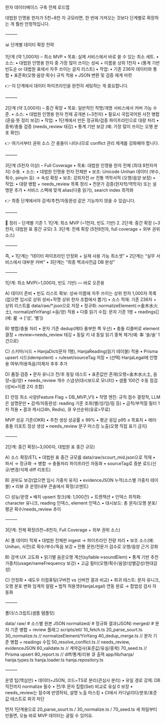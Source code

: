 한자 데이터베이스 구축 전체 로드맵 


대법원 인명용 한자가 5천~8천 자 규모라면, 한 번에 가져오는 것보다 단계별로 확장하는 게 훨씬 안정적입니다.

⸻

📊 단계별 데이터 확장 전략

1단계 (약 1,000자) – 최소 MVP
	•	목표: 실제 서비스에서 바로 쓸 수 있는 최소 세트.
	•	소스:
	•	대법원 인명용 한자 중 가장 많이 쓰이는 성씨 + 이름용 상위 1천자
	•	(통계 기반 빈도순 or 대법원 표에서 자주 쓰이는 글자 리스트)
	•	작업:
	•	기존 236자 데이터와 통합
	•	표준화(오행·음양·획수) 규칙 적용
	•	JSON 변환 및 검증 체계 마련

👉 이 단계에서 데이터 파이프라인을 완전히 세팅하는 게 중요합니다.

⸻

2단계 (약 3,000자) – 중간 확장
	•	목표: 일반적인 작명/개명 서비스에서 커버 가능 수준.
	•	소스:
	•	대법원 인명용 한자 전체 공개본 (~3천자)
	•	필요시 국립국어원 사전 병합 (훈음·뜻 정리 보강)
	•	작업:
	•	1단계에서 만든 정규화/검증 파이프라인으로 대량 처리
	•	중복/충돌 검증 (needs_review 태깅)
	•	통계 기반 보강 (예: 가장 많이 쓰이는 오행 분포 확인)

👉 여기서부터 권위 소스 간 충돌이 나타나므로 conflict 관리 체계를 강화해야 합니다.

⸻

3단계 (5천자 이상) – Full Coverage
	•	목표: 대법원 인명용 한자 전체 (최대 8천자까지) 수용.
	•	소스:
	•	대법원 인명용 한자 전체판
	•	보조: Unicode Unihan 데이터 (부수, 획수, pinyin 등) → 속성 확장
	•	보조: 강희자전 or 전통 역학서적 (오행/음양 보정)
	•	작업:
	•	대량 병합 + needs_review 목록 정리
	•	전문가 검증(한자학/역학자) 또는 설명문 추가
	•	서비스 스펙에 맞게 alias(다중 읽기), search index 최적화

👉 최종 단계에서야 검색/추천/자동완성 같은 기능까지 얹을 수 있습니다.

⸻

📌 정리 – 단계별 기준
	1.	1단계: 최소 MVP (~1천자, 빈도 기반)
	2.	2단계: 중간 확장 (~3천자, 대법원 표 중간 규모)
	3.	3단계: 전체 확장 (5천8천자, full coverage + 외부 권위 소스)

⸻

즉,
	•	1단계는 “데이터 파이프라인 안정화 + 실제 사용 가능 최소셋”
	•	2단계는 “실무 서비스에서 대부분 커버”
	•	3단계는 “최종 백과사전급 DB 완성”

⸻


1단계: 최소 MVP(~1,000자, 빈도 기반) — 바로 오픈용

A) 데이터 준비
	•	빈도 리스트 확보: 성씨·이름에 자주 쓰이는 상위 한자 1,000자 목록(없으면 임시로 상위 성씨+작명 상위 한자 조합에서 뽑기)
	•	소스 적재: 기존 236자 + 상위 리스트를 data/raw/*.json으로 저장
	•	정규화: normalizeElement(→金木水火土), normalizeYinYang(→음/양) 적용
	•	다중 읽기 수집: 문자 기준 1행 + readings[](예: 星 → [‘성’, ‘별’])

B) 병합/충돌 처리
	•	문자 기준 dedup(메타 풍부한 쪽 우선)
	•	충돌 리졸버로 element 결정 + review=needs_review 태깅
	•	동일 키 내 동일 읽기 중복 제거(예: 率 ‘솔/솔’ 1건으로)

C) 스키마/시드
	•	HanjaDict(문자 1행), HanjaReading(읽기 테이블) 적용
	•	Prisma upsert 시드(idempotent) + ruleset/sourceTag 저장
	•	(선택) HanjaLegal에 인명용 여부/허용독음/이체자 추후 추가

D) 품질·검증
	•	문자 유니크 전/후 동일 테스트
	•	표준값만 존재(오행=金木水火土, 음양=음/양)
	•	needs_review 개수 스냅샷(대시보드로 모니터)
	•	샘플 100건 수동 점검(성씨×이름 2자 조합)

E) 런칭 최소 사양(Feature Flag = DB_MVP_V1)
	•	작명 엔진: 규칙 점수 결정적, LLM은 설명문만
	•	검색/자동완성: reading 기준 조회(별/성/임/림 등)
	•	금칙/부적절 필터 1차 적용
	•	결과 캐시(24h, Redis), 큐 우선순위(유료>무료)

MVP 성공 기준(OKR)
	•	추천 생성 성공률 ≥ 99%
	•	평균 응답 p95 ≤ 목표치
	•	에러·충돌 리포트 정상 생성
	•	needs_review 문구 마스킹 노출(오행 직접 표기 금지)

⸻

2단계: 중간 확장(~3,000자, 대법원 표 중간 규모)

A) 소스 확장/ETL
	•	대법원 표 중간 규모를 data/raw/scourt_mid.json으로 적재
	•	파서 → 정규화 → 병합 → 충돌처리 파이프라인 자동화
	•	sourceTag로 증분 로드(신규/변경/삭제 diff 리포트)

B) 권위도 보강(없으면 임시 가중치 유지)
	•	evidenceJSON 누적(소스별 가중치 테이블)
	•	리뷰 큐 운영(내부 콘솔에서 확정/코멘트)

C) 성능/운영
	•	배치 upsert 청크(예: 1,000건) + 트랜잭션
	•	인덱스 최적화: character 유니크, reading 인덱스, element 인덱스
	•	대시보드: 총 문자/오행 분포/평균 획수/needs_review 추이

⸻

3단계: 전체 확장(5천~8천자, Full Coverage + 외부 권위 소스)

A) 풀 데이터 적재
	•	대법원 전체판 ingest → 파이프라인 전량 처리
	•	보조 소스(예: Unihan, 사전)로 획수/부수/독음 보강
	•	전통 문헌/전문가 검수로 오행/음양 근거 강화

B) 검색·UX 고도화
	•	읽기별 음운오행 계산(syllable→soundElem)
	•	통계 기반 추천 가중치(usage/nameFrequency 보강)
	•	고급 필터(오행/획수/음양/성별감성/현대감성)

C) 안정화
	•	섀도우 리컴퓨팅(구버전 vs 신버전 결과 비교)
	•	회귀 테스트: 문자 유니크, 오행 분포 변화 임계치 알람
	•	법적 허용셋(HanjaLegal) 연동 완료 → 합법성 검사 자동화

⸻

폴더/스크립트(샘플 템플릿)

data/
  raw/            # 소스별 원본 JSON
  normalized/     # 정규화 결과(JSON)
  merged/         # 문자 기준 병합 + review 플래그
scripts/etl/
  10_fetch.ts
  20_parse_sourt.ts
  30_normalize.ts        // normalizeElement/YinYang
  40_dedup_merge.ts      // 문자 기준 병합 + readings 수집
  50_resolve_conflict.ts // needs_review, evidenceJSON
  60_validate.ts         // 계약검사(표준값/유실/중복)
  70_seed.ts             // Prisma upsert
  80_report.ts           // diff/통계/리뷰 큐 출력
app/lib/hanja/
  hanja.types.ts
  hanja.loader.ts
  hanja.repository.ts


⸻

운영 팁(핵심만)
	•	데이터=JSON, 코드=TS로 분리(관심사 분리)
	•	유일 경로 강제: DB 직전까지 normalize 필수
	•	전/후 문자 집합(Set) 비교로 유실 0 보장
	•	needs_review는 점수에 반영하되, 설명 노출 마스킹
	•	CI에서 카디널리티/분포/표준값 테스트로 회귀 차단

먼저 1단계용으로 20_parse_sourt.ts / 30_normalize.ts / 70_seed.ts 세 파일부터 만들면, 오늘 바로 MVP 데이터는 굴릴 수 있어요.